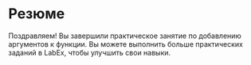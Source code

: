 # Резюме

Поздравляем! Вы завершили практическое занятие по добавлению аргументов к функции. Вы можете выполнить больше практических заданий в LabEx, чтобы улучшить свои навыки.
